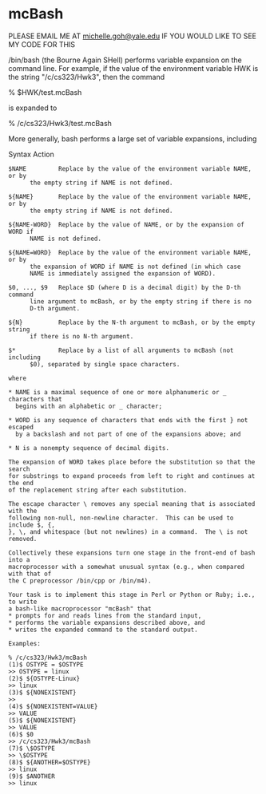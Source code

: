 # mcBash
PLEASE EMAIL ME AT michelle.goh@yale.edu IF YOU WOULD LIKE TO SEE MY CODE FOR THIS

/bin/bash (the Bourne Again SHell) performs variable expansion on
the command line.  For example, if the value of the environment variable HWK is
the string "/c/cs323/Hwk3", then the command

  % $HWK/test.mcBash

is expanded to

  % /c/cs323/Hwk3/test.mcBash

More generally, bash performs a large set of variable expansions, including

  Syntax        Action
  ~~~~~~        ~~~~~~
  $NAME         Replace by the value of the environment variable NAME, or by
		the empty string if NAME is not defined.

  ${NAME}       Replace by the value of the environment variable NAME, or by
		the empty string if NAME is not defined.

  ${NAME-WORD}  Replace by the value of NAME, or by the expansion of WORD if
		NAME is not defined.

  ${NAME=WORD}  Replace by the value of the environment variable NAME, or by
		the expansion of WORD if NAME is not defined (in which case
		NAME is immediately assigned the expansion of WORD).

  $0, ..., $9   Replace $D (where D is a decimal digit) by the D-th command
		line argument to mcBash, or by the empty string if there is no
		D-th argument.

  ${N}          Replace by the N-th argument to mcBash, or by the empty string
		if there is no N-th argument.

  $*            Replace by a list of all arguments to mcBash (not including
		$0), separated by single space characters.

where

  * NAME is a maximal sequence of one or more alphanumeric or _ characters that
    begins with an alphabetic or _ character;

  * WORD is any sequence of characters that ends with the first } not escaped
    by a backslash and not part of one of the expansions above; and

  * N is a nonempty sequence of decimal digits.

The expansion of WORD takes place before the substitution so that the search
for substrings to expand proceeds from left to right and continues at the end
of the replacement string after each substitution.

The escape character \ removes any special meaning that is associated with the
following non-null, non-newline character.  This can be used to include $, {,
}, \, and whitespace (but not newlines) in a command.  The \ is not removed.

Collectively these expansions turn one stage in the front-end of bash into a
macroprocessor with a somewhat unusual syntax (e.g., when compared with that of
the C preprocessor /bin/cpp or /bin/m4).

Your task is to implement this stage in Perl or Python or Ruby; i.e., to write
a bash-like macroprocessor "mcBash" that
* prompts for and reads lines from the standard input,
* performs the variable expansions described above, and
* writes the expanded command to the standard output.

Examples:

  % /c/cs323/Hwk3/mcBash
  (1)$ OSTYPE = $OSTYPE
  >> OSTYPE = linux
  (2)$ ${OSTYPE-Linux}
  >> linux
  (3)$ ${NONEXISTENT}
  >>
  (4)$ ${NONEXISTENT=VALUE}
  >> VALUE
  (5)$ ${NONEXISTENT}
  >> VALUE
  (6)$ $0
  >> /c/cs323/Hwk3/mcBash
  (7)$ \$OSTYPE
  >> \$OSTYPE
  (8)$ ${ANOTHER=$OSTYPE}
  >> linux
  (9)$ $ANOTHER
  >> linux
   

